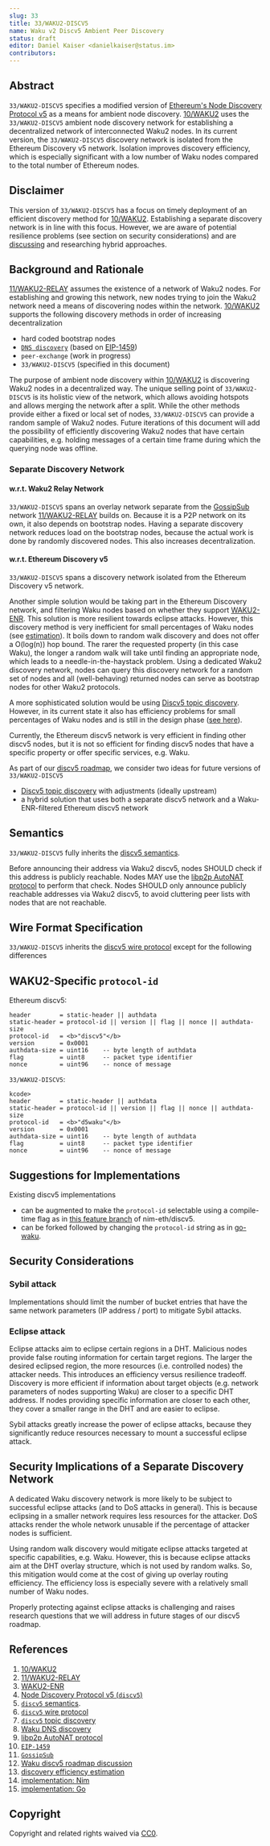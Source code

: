 ```yaml
---
slug: 33
title: 33/WAKU2-DISCV5
name: Waku v2 Discv5 Ambient Peer Discovery
status: draft
editor: Daniel Kaiser <danielkaiser@status.im>
contributors:
---
```


## Abstract

`33/WAKU2-DISCV5` specifies a modified version of
[Ethereum's Node Discovery Protocol v5](https://github.com/ethereum/devp2p/blob/master/discv5/discv5.md)
as a means for ambient node discovery.
[10/WAKU2](../10/waku2.md) uses the `33/WAKU2-DISCV5` ambient node discovery network
for establishing a decentralized network of interconnected Waku2 nodes.
In its current version,
the `33/WAKU2-DISCV5` discovery network
is isolated from the Ethereum Discovery v5 network.
Isolation improves discovery efficiency,
which is especially significant with a low number of Waku nodes
compared to the total number of Ethereum nodes.

## Disclaimer

This version of `33/WAKU2-DISCV5` has a focus on timely deployment
of an efficient discovery method for [10/WAKU2](../10/waku2.md).
Establishing a separate discovery network is in line with this focus.
However, we are aware of potential resilience problems
(see section on security considerations) and
are [discussing](https://forum.vac.dev/t/waku-v2-discv5-roadmap-discussion/121/8)
and researching hybrid approaches.

## Background and Rationale

[11/WAKU2-RELAY](../11/relay.md) assumes the existence of a network of Waku2 nodes.
For establishing and growing this network,
new nodes trying to join the Waku2 network need a means of discovering nodes
within the network.
[10/WAKU2](../10/waku2.md) supports the following discovery methods
in order of increasing decentralization

* hard coded bootstrap nodes
* [`DNS discovery`](../10/waku2.md/#discovery-domain) (based on [EIP-1459](https://eips.ethereum.org/EIPS/eip-1459))
* `peer-exchange` (work in progress)
* `33/WAKU2-DISCV5` (specified in this document)

The purpose of ambient node discovery within [10/WAKU2](../10/waku2.md)
is discovering Waku2 nodes in a decentralized way.
The unique selling point of `33/WAKU2-DISCV5` is its holistic view of the network,
which allows avoiding hotspots and allows merging the network after a split.
While the other methods provide either a fixed or local set of nodes,
`33/WAKU2-DISCV5` can provide a random sample of Waku2 nodes.
Future iterations of this document will add the possibility
of efficiently discovering Waku2 nodes that have certain capabilities,
e.g. holding messages of a certain time frame
during which the querying node was offline.

### Separate Discovery Network

#### w.r.t. Waku2 Relay Network

`33/WAKU2-DISCV5` spans an overlay network separate from the
[GossipSub](https://github.com/libp2p/specs/blob/master/pubsub/gossipsub/README.md)
network [11/WAKU2-RELAY](../11/relay.md) builds on.
Because it is a P2P network on its own, it also depends on bootstrap nodes.
Having a separate discovery network reduces load on the bootstrap nodes,
because the actual work is done by randomly discovered nodes.
This also increases decentralization.

#### w.r.t. Ethereum Discovery v5

`33/WAKU2-DISCV5` spans a discovery network
isolated from the Ethereum Discovery v5 network.

Another simple solution would be taking part in the Ethereum Discovery network,
and filtering Waku nodes based on whether they support [WAKU2-ENR](https://github.com/waku-org/specs/blob/master/standards/core/enr.md).
This solution is more resilient towards eclipse attacks.
However, this discovery method is very inefficient
for small percentages of Waku nodes
(see [estimation](https://forum.vac.dev/t/waku-v2-discv5-roadmap-discussion/121/8)).
It boils down to random walk discovery and does not offer a O(log(n)) hop bound.
The rarer the requested property (in this case Waku),
the longer a random walk will take until finding an appropriate node,
which leads to a needle-in-the-haystack problem.
Using a dedicated Waku2 discovery network,
nodes can query this discovery network for a random set of nodes
and all (well-behaving)
returned nodes can serve as bootstrap nodes for other Waku2 protocols.

A more sophisticated solution would be using [Discv5 topic discovery](https://github.com/ethereum/devp2p/blob/master/discv5/discv5-theory.md#topic-advertisement).
However, in its current state it also has efficiency problems for small percentages
of Waku nodes and is still in the design phase
([see here](https://github.com/ethereum/devp2p/issues/199)).

Currently,
the Ethereum discv5 network is very efficient in finding other discv5 nodes,
but it is not so efficient for finding discv5 nodes
that have a specific property or
offer specific services, e.g. Waku.

As part of our [discv5 roadmap](https://forum.vac.dev/t/waku-v2-discv5-roadmap-discussion/121),
we consider two ideas for future versions of `33/WAKU2-DISCV5`

* [Discv5 topic discovery](https://github.com/ethereum/devp2p/blob/master/discv5/discv5-theory.md#topic-advertisement)
with adjustments (ideally upstream)
* a hybrid solution that uses both a separate discv5 network and
a Waku-ENR-filtered Ethereum discv5 network

## Semantics

`33/WAKU2-DISCV5` fully inherits the [discv5 semantics](https://github.com/ethereum/devp2p/blob/master/discv5/discv5-theory.md).

Before announcing their address via Waku2 discv5,
nodes SHOULD check if this address is publicly reachable.
Nodes MAY use the [libp2p AutoNAT protocol](https://github.com/libp2p/specs/blob/master/autonat/README.md)
to perform that check.
Nodes SHOULD only announce publicly reachable addresses via Waku2 discv5,
to avoid cluttering peer lists with nodes that are not reachable.

## Wire Format Specification

`33/WAKU2-DISCV5` inherits the [discv5 wire protocol](https://github.com/ethereum/devp2p/blob/master/discv5/discv5-wire.md)
except for the following differences

## WAKU2-Specific `protocol-id`

Ethereum discv5:

```text
header        = static-header || authdata
static-header = protocol-id || version || flag || nonce || authdata-size
protocol-id   = <b>"discv5"</b>
version       = 0x0001
authdata-size = uint16    -- byte length of authdata
flag          = uint8     -- packet type identifier
nonce         = uint96    -- nonce of message

```

`33/WAKU2-DISCV5`:

```text
kcode>
header        = static-header || authdata
static-header = protocol-id || version || flag || nonce || authdata-size
protocol-id   = <b>"d5waku"</b>
version       = 0x0001
authdata-size = uint16    -- byte length of authdata
flag          = uint8     -- packet type identifier
nonce         = uint96    -- nonce of message

```

## Suggestions for Implementations

Existing discv5 implementations

* can be augmented to make the `protocol-id` selectable using a compile-time flag
 as in [this feature branch](https://github.com/kaiserd/nim-eth/blob/add-selectable-protocol-id-static/eth/p2p/discoveryv5/encoding.nim#L34)
of nim-eth/discv5.
* can be forked followed by changing the `protocol-id` string as in [go-waku](https://github.com/status-im/go-waku/blob/master/waku/v2/discv5/discover.go#L135-L137).

## Security Considerations

### Sybil attack

Implementations should limit the number of bucket entries
that have the same network parameters (IP address / port) to mitigate Sybil attacks.

### Eclipse attack

Eclipse attacks aim to eclipse certain regions in a DHT.
Malicious nodes provide false routing information for certain target regions.
The larger the desired eclipsed region,
the more resources (i.e. controlled nodes) the attacker needs.
This introduces an efficiency versus resilience tradeoff.
Discovery is more efficient if information about target objects
(e.g. network parameters of nodes supporting Waku) are closer to a specific DHT address.
If nodes providing specific information are closer to each other,
they cover a smaller range in the DHT and are easier to eclipse.

Sybil attacks greatly increase the power of eclipse attacks,
because they significantly reduce resources necessary
to mount a successful eclipse attack.

## Security Implications of a Separate Discovery Network

A dedicated Waku discovery network is more likely to be subject
to successful eclipse attacks (and to DoS attacks in general).
This is because eclipsing in a smaller network requires less resources for the attacker.
DoS attacks render the whole network unusable
if the percentage of attacker nodes is sufficient.

Using random walk discovery would mitigate eclipse attacks
targeted at specific capabilities, e.g. Waku.
However, this is because eclipse attacks aim at the DHT overlay structure,
which is not used by random walks.
So, this mitigation would come at the cost of giving up overlay routing efficiency.
The efficiency loss is especially severe with a relatively small number of Waku nodes.

Properly protecting against eclipse attacks is challenging and
raises research questions that we will address in future stages of our discv5 roadmap.

## References

1. [10/WAKU2](../10/waku2.md)
1. [11/WAKU2-RELAY](../11/relay.md)
1. [WAKU2-ENR](https://github.com/waku-org/specs/blob/master/standards/core/enr.md)
1. [Node Discovery Protocol v5 (`discv5`)](https://github.com/ethereum/devp2p/blob/master/discv5/discv5.md)
1. [`discv5` semantics](https://github.com/ethereum/devp2p/blob/master/discv5/discv5-theory.md).
1. [`discv5` wire protocol](https://github.com/ethereum/devp2p/blob/master/discv5/discv5-wire.md)
1. [`discv5` topic discovery](https://github.com/ethereum/devp2p/blob/master/discv5/discv5-theory.md#topic-advertisement)
1. [Waku DNS discovery](../10/waku2.md/#discovery-domain)
1. [libp2p AutoNAT protocol](https://github.com/libp2p/specs/blob/master/autonat/README.md)
1. [`EIP-1459`](https://eips.ethereum.org/EIPS/eip-1459)
1. [`GossipSub`](https://github.com/libp2p/specs/blob/master/pubsub/gossipsub/README.md)
1. [Waku discv5 roadmap discussion](https://forum.vac.dev/t/waku-v2-discv5-roadmap-discussion/121)
1. [discovery efficiency estimation](https://forum.vac.dev/t/waku-v2-discv5-roadmap-discussion/121/8)
1. [implementation: Nim](https://github.com/kaiserd/nim-eth/blob/add-selectable-protocol-id-static/eth/p2p/discoveryv5/encoding.nim)
1. [implementation: Go](https://github.com/status-im/go-waku/blob/master/waku/v2/discv5/discover.go)

## Copyright

Copyright and related rights waived via [CC0](https://creativecommons.org/publicdomain/zero/1.0/).
